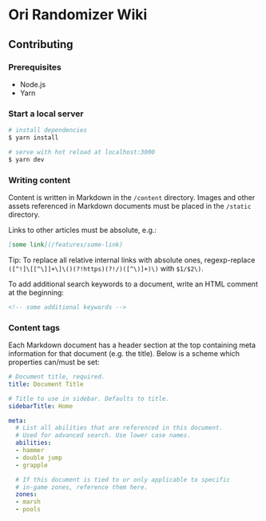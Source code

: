 # Ori Randomizer Wiki


## Contributing


### Prerequisites

- Node.js
- Yarn


### Start a local server

```bash
# install dependencies
$ yarn install

# serve with hot reload at localhost:3000
$ yarn dev
```


### Writing content

Content is written in Markdown in the `/content` directory.
Images and other assets referenced in Markdown documents must be placed
in the `/static` directory.

Links to other articles must be absolute, e.g.:

```markdown
[some link](/features/some-link)
```

Tip: To replace all relative internal links with absolute ones, regexp-replace
`([^!]\[[^\]]+\]\()(?!https)(?!/)([^\)]+)\)` with `$1/$2\)`.

To add additional search keywords to a document, write an HTML comment at the beginning:

```markdown
<!-- some additional keywords -->
```


### Content tags

Each Markdown document has a header section at the top containing meta information
for that document (e.g. the title). Below is a scheme which properties can/must be set:

```yaml
# Document title, required.
title: Document Title

# Title to use in sidebar. Defaults to title.
sidebarTitle: Home

meta:
  # List all abilities that are referenced in this document.
  # Used for advanced search. Use lower case names.
  abilities:
  - hammer
  - double jump
  - grapple

  # If this document is tied to or only applicable to specific
  # in-game zones, reference them here.
  zones:
  - marsh
  - pools
```
